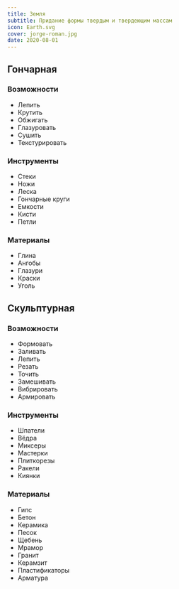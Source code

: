 ```yaml
---
title: Земля
subtitle: Придание формы твердым и твердеющим массам
icon: Earth.svg
cover: jorge-roman.jpg
date: 2020-08-01
---
```


## Гончарная

### Возможности

- Лепить
- Крутить
- Обжигать
- Глазуровать
- Сушить
- Текстурировать

### Инструменты

- Стеки
- Ножи
- Леска
- Гончарные круги
- Емкости
- Кисти
- Петли

### Материалы

- Глина
- Ангобы
- Глазури
- Краски
- Уголь

## Скульптурная

### Возможности

- Формовать
- Заливать
- Лепить
- Резать
- Точить
- Замешивать
- Вибрировать
- Армировать

### Инструменты

- Шпатели
- Вёдра
- Миксеры
- Мастерки
- Плиткорезы
- Ракели
- Киянки

### Материалы

- Гипс
- Бетон
- Керамика
- Песок
- Щебень
- Мрамор
- Гранит
- Керамзит
- Пластификаторы
- Арматура
